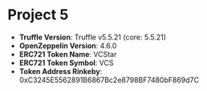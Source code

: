# Project 5

* <b>Truffle Version</b>: Truffle v5.5.21 (core: 5.5.21)
* <b>OpenZeppelin Version</b>: 4.6.0
* <b>ERC721 Token Name</b>: VCStar
* <b>ERC721 Token Symbol</b>: VCS
* <b>Token Address Rinkeby</b>: 0xC3245E5562891B6867Bc2e8798BF7480bF869d7C